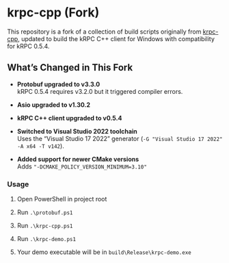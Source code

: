 # krpc-cpp (Fork)

This repository is a fork of a collection of build scripts originally from [krpc-cpp](https://github.com/nullprofile/krpc-cpp), updated to build the kRPC C++ client for Windows with compatibility for kRPC 0.5.4.

## What’s Changed in This Fork

- **Protobuf upgraded to v3.3.0**  
  kRPC 0.5.4 requires v3.2.0 but it triggered compiler errors.  

- **Asio upgraded to v1.30.2**  

- **kRPC C++ client upgraded to v0.5.4**  

- **Switched to Visual Studio 2022 toolchain**  
  Uses the “Visual Studio 17 2022” generator (`-G "Visual Studio 17 2022" -A x64 -T v142`).
  
- **Added support for newer CMake versions**  
  Adds `"-DCMAKE_POLICY_VERSION_MINIMUM=3.10"`
  
### Usage

1. Open PowerShell in project root

2. Run `.\protobuf.ps1`

3. Run `.\krpc-cpp.ps1`

4. Run `.\krpc-demo.ps1`

5. Your demo executable will be in `build\Release\krpc-demo.exe`

